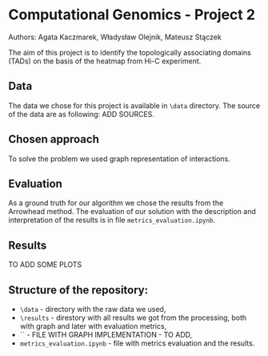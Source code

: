 # Computational Genomics - Project 2
Authors: Agata Kaczmarek, Władysław Olejnik, Mateusz Stączek

The aim of this project is to identify the topologically associating domains (TADs) on the basis of the heatmap from Hi-C experiment.

## Data
The data we chose for this project is available in `\data` directory. The source of the data are as following: ADD SOURCES.

## Chosen approach
To solve the problem we used graph representation of interactions.

## Evaluation
As a ground truth for our algorithm we chose the results from the Arrowhead method. The evaluation of our solution with the description and interpretation of the results is in file `metrics_evaluation.ipynb`.

## Results

TO ADD SOME PLOTS

## Structure of the repository:
- `\data` - directory with the raw data we used,
- `\results` - direstory with all results we got from the processing, both with graph and later with evaluation metrics,
- `` - FILE WITH GRAPH IMPLEMENTATION - TO ADD,
- `metrics_evaluation.ipynb` - file with metrics evaluation and the results.
